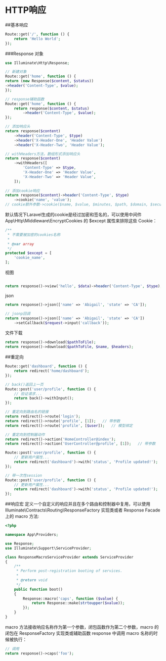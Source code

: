 # HTTP响应
##基本响应

```php
Route::get('/', function () {
    return 'Hello World';
});
```
###Response 对象

```php
use Illuminate\Http\Response;

// 新建对象
Route::get('home', function () {
return (new Response($content, $status))
->header('Content-Type', $value);
});

// response辅助函数
Route::get('home', function () {
    return response($content, $status)
        ->header('Content-Type', $value);
});

// 添加响应头
return response($content)
    ->header('Content-Type', $type)
    ->header('X-Header-One', 'Header Value')
    ->header('X-Header-Two', 'Header Value');

// withHeaders方法，数组形式添加响应头
return response($content)
    ->withHeaders([
        'Content-Type' => $type,
        'X-Header-One' => 'Header Value',
        'X-Header-Two' => 'Header Value',
    ]);
 
// 添加cookie响应   
return response($content)->header('Content-Type', $type)
    ->cookie('name', 'value');
// cookie额外参数->cookie($name, $value, $minutes, $path, $domain, $secure, $httpOnly)
```
默认情况下Laravel生成的cookie是经过加密和签名的，可以使用中间件  App\Http\Middleware\EncryptCookies 的 $except 属性来排除这些 Cookie：

```php
/**
 * 不需要被加密的cookies名称
 *
 * @var array
 */
protected $except = [
    'cookie_name',
];
```

视图

```php

return response()->view('hello', $data)->header('Content-Type', $type);
```

json

```php
return response()->json(['name' => 'Abigail', 'state' => 'CA']);

// jsonp回调
return response()->json(['name' => 'Abigail', 'state' => 'CA'])
    ->setCallback($request->input('callback'));
```

文件下载

```php
return response()->download($pathToFile);
return response()->download($pathToFile, $name, $headers);
```

##重定向

```php
Route::get('dashboard', function () {
    return redirect('home/dashboard');
});

// back()返回上一页
Route::post('user/profile', function () {
    // 验证请求...
    return back()->withInput();
});

// 重定向到路由名的链接
return redirect()->route('login');
return redirect()->route('profile', [1]);	// 带参数
return redirect()->route('profile', [$user]);	// 模型绑定

// 重定向到控制器动作
return redirect()->action('HomeController@index');
return redirect()->action('UserController@profile', [1]);	// 带参数

Route::post('user/profile', function () {
    // 更新用户属性...
    return redirect('dashboard')->with('status', 'Profile updated!');
});

// 带一次性session
Route::post('user/profile', function () {
    // 更新用户属性...
    return redirect('dashboard')->with('status', 'Profile updated!');
});
```

##响应宏
定义一个自定义的响应并且在多个路由和控制器中复用，可以使用 Illuminate\Contracts\Routing\ResponseFactory 实现类或者 Response Facade上的  macro 方法:

```php
<?php

namespace App\Providers;

use Response;
use Illuminate\Support\ServiceProvider;

class ResponseMacroServiceProvider extends ServiceProvider
{
    /**
     * Perform post-registration booting of services.
     *
     * @return void
     */
    public function boot()
    {
        Response::macro('caps', function ($value) {
            return Response::make(strtoupper($value));
        });
    }
}
```

macro 方法接收响应名称作为第一个参数，闭包函数作为第二个参数，macro 的闭包在 ResponseFactory 实现类或辅助函数 response 中调用 macro 名称的时候被执行：

```php
// 调用
return response()->caps('foo');
```


